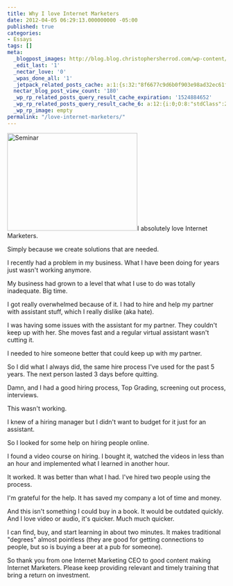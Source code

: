 ```yaml
---
title: Why I love Internet Marketers
date: 2012-04-05 06:29:13.000000000 -05:00
published: true
categories:
- Essays
tags: []
meta:
  _blogpost_images: http://blog.blog.christophersherrod.com/wp-content/uploads/images/video1.jpg
  _edit_last: '1'
  _nectar_love: '0'
  _wpas_done_all: '1'
  _jetpack_related_posts_cache: a:1:{s:32:"8f6677c9d6b0f903e98ad32ec61f8deb";a:2:{s:7:"expires";i:1457720587;s:7:"payload";a:3:{i:0;a:1:{s:2:"id";i:6678;}i:1;a:1:{s:2:"id";i:5870;}i:2;a:1:{s:2:"id";i:4809;}}}}
  nectar_blog_post_view_count: '180'
  _wp_rp_related_posts_query_result_cache_expiration: '1524884652'
  _wp_rp_related_posts_query_result_cache_6: a:12:{i:0;O:8:"stdClass":2:{s:7:"post_id";s:4:"1821";s:5:"score";s:17:"67.73382554521649";}i:1;O:8:"stdClass":2:{s:7:"post_id";s:4:"3540";s:5:"score";s:18:"29.206715016016187";}i:2;O:8:"stdClass":2:{s:7:"post_id";s:3:"968";s:5:"score";s:18:"26.320632004000014";}i:3;O:8:"stdClass":2:{s:7:"post_id";s:4:"1403";s:5:"score";s:18:"20.747867914729905";}i:4;O:8:"stdClass":2:{s:7:"post_id";s:3:"179";s:5:"score";s:17:"20.10450874861611";}i:5;O:8:"stdClass":2:{s:7:"post_id";s:3:"124";s:5:"score";s:18:"19.575452929338628";}i:6;O:8:"stdClass":2:{s:7:"post_id";s:3:"152";s:5:"score";s:18:"18.594744225635623";}i:7;O:8:"stdClass":2:{s:7:"post_id";s:4:"1347";s:5:"score";s:18:"17.222387203259807";}i:8;O:8:"stdClass":2:{s:7:"post_id";s:4:"2297";s:5:"score";s:18:"16.999935933039357";}i:9;O:8:"stdClass":2:{s:7:"post_id";s:4:"6880";s:5:"score";s:18:"16.990284561404533";}i:10;O:8:"stdClass":2:{s:7:"post_id";s:3:"589";s:5:"score";s:18:"16.938873327373702";}i:11;O:8:"stdClass":2:{s:7:"post_id";s:4:"3454";s:5:"score";s:17:"16.32198519903342";}}
  _wp_rp_image: empty
permalink: "/love-internet-marketers/"
---
```

<p><img class="alignright size-medium wp-image-4959" title="Seminar" src="{{ site.baseurl }}/posts/2012/04/329649_9775-300x225.jpg" alt="Seminar" width="300" height="225" />I absolutely love Internet Marketers.</p>
<p>Simply because we create solutions that are needed.</p>
<p>I recently had a problem in my business. What I have been doing for years just wasn't working anymore.</p>
<p>My business had grown to a level that what I use to do was totally inadequate. Big time.</p>
<p>I got really overwhelmed because of it. I had to hire and help my partner with assistant stuff, which I really dislike (aka hate).</p>
<p>I was having some issues with the assistant for my partner. They couldn't keep up with her. She moves fast and a regular virtual assistant wasn't cutting it.</p>
<p>I needed to hire someone better that could keep up with my partner.</p>
<p>So I did what I always did, the same hire process I've used for the past 5 years. The next person lasted 3 days before quitting.</p>
<p>Damn, and I had a good hiring process, Top Grading, screening out process, interviews.</p>
<p>This wasn't working.</p>
<p>I knew of a hiring manager but I didn't want to budget for it just for an assistant.</p>
<p>So I looked for some help on hiring people online.</p>
<p>I found a video course on hiring. I bought it, watched the videos in less than an hour and implemented what I learned in another hour.</p>
<p>It worked. It was better than what I had. I've hired two people using the process.</p>
<p>I'm grateful for the help. It has saved my company a lot of time and money.</p>
<p>And this isn't something I could buy in a book. It would be outdated quickly. And I love video or audio, it's quicker. Much much quicker.</p>
<p>I can find, buy, and start learning in about two minutes. It makes traditional "degrees" almost pointless (they are good for getting connections to people, but so is buying a beer at a pub for someone).</p>
<p>So thank you from one Internet Marketing CEO to good content making Internet Marketers. Please keep providing relevant and timely training that bring a return on investment.</p>

